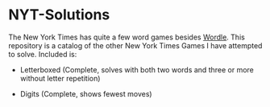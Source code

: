 # NYT-Solutions

The New York Times has quite a few word games besides [Wordle](https://github.com/Strevia/WordleStuff). This repository is a catalog of the other New York Times Games I have attempted to solve. Included is:

- Letterboxed (Complete, solves with both two words and three or more without letter repetition)

- Digits (Complete, shows fewest moves)